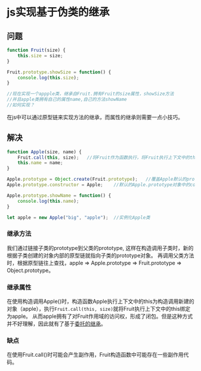 # js实现基于伪类的继承

## 问题

```javascript
function Fruit(size) {
    this.size = size;
}

Fruit.prototype.showSize = function() {
    console.log(this.size);
}

//现在实现一个appple类，继承自Fruit.拥有Fruit的size属性，showSize方法
//并且apple类拥有自己的属性name,自己的方法showName
//如何实现？
```
在js中可以通过原型链来实现方法的继承，而属性的继承则需要一点小技巧。

## 解决

```javascript
function Apple(size, name) {
    Fruit.call(this, size);   //将Fruit作为函数执行，将Fruit执行上下文中的this绑定为Apple上下文中的this。这其实产生了闭包，Fruit()函数运行后没有销毁。
    this.name = name;
}

Apple.prototype = Object.create(Fruit.prototype);   //覆盖Apple默认的prototype对象，Object.create会创建一个新的对象，该对象的原型链指向Fruit.prototype。
Apple.prototype.constructor = Apple;    //默认的Apple.prototype对象中的constructor是Apple，但刚才被覆盖掉，因此重新赋值。

Apple.prototype.showName = function() {
    console.log(this.name);
}

let apple = new Apple("big", "apple");  //实例化Apple类
```
### 继承方法

我们通过链接子类的prototype到父类的prototype, 这样在构造调用子类时，新的根据子类创建的对象内部的原型链就指向子类的prototype对象。
再调用父类方法时，根据原型链往上查找，apple => Apple.prototype => Fruit.prototype => Object.prototype。

### 继承属性

在使用构造调用Apple()时，构造函数Apple执行上下文中的this为构造调用新建的对象（apple），执行`Fruit.call(this, size)`就将Fruit执行上下文中的this绑定为apple。
从而apple拥有了对Fruit作用域的访问权，形成了闭包。但是这种方式并不好理解，因此就有了基于[委托的继承]()。

### 缺点

在使用Fruit.call()时可能会产生副作用，Fruit构造函数中可能存在一些副作用代码。